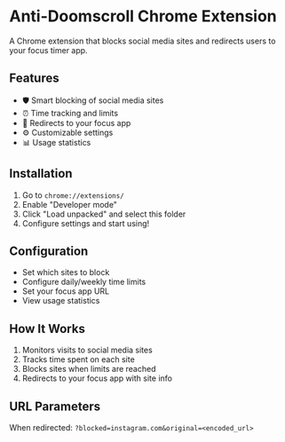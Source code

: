 # Anti-Doomscroll Chrome Extension

A Chrome extension that blocks social media sites and redirects users to your focus timer app.

## Features

- 🛡️ Smart blocking of social media sites
- ⏰ Time tracking and limits
- 🔄 Redirects to your focus app
- ⚙️ Customizable settings
- 📊 Usage statistics

## Installation

1. Go to `chrome://extensions/`
2. Enable "Developer mode"
3. Click "Load unpacked" and select this folder
4. Configure settings and start using!

## Configuration

- Set which sites to block
- Configure daily/weekly time limits
- Set your focus app URL
- View usage statistics

## How It Works

1. Monitors visits to social media sites
2. Tracks time spent on each site
3. Blocks sites when limits are reached
4. Redirects to your focus app with site info

## URL Parameters

When redirected: `?blocked=instagram.com&original=<encoded_url>`